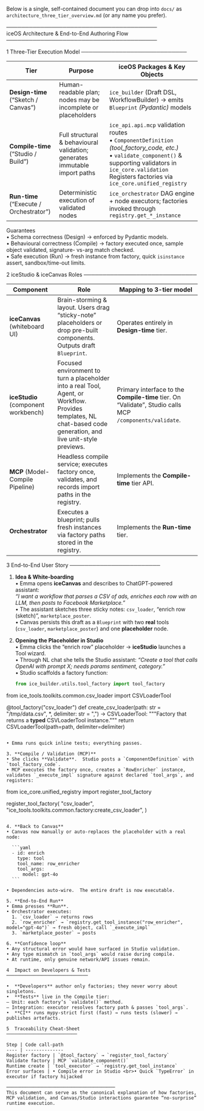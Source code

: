 Below is a single, self-contained document you can drop into `docs/` as  
`architecture_three_tier_overview.md` (or any name you prefer).

────────────────────────────────────────  
iceOS Architecture & End-to-End Authoring Flow  
────────────────────────────────────────

1  Three-Tier Execution Model
────────────────────────────

Tier | Purpose | iceOS Packages & Key Objects
---- | ------- | ---------------------------
**Design-time**  (“Sketch / Canvas”) | Human-readable plan; nodes may be incomplete or placeholders | `ice_builder` (Draft DSL, WorkflowBuilder) → emits `Blueprint` *(Pydantic)* models
**Compile-time** (“Studio / Build”) | Full structural & behavioural validation; generates immutable import paths | `ice_api.api.mcp` validation routes<br>  • `ComponentDefinition`  *(tool_factory_code, etc.)*<br>  • `validate_component()` & supporting validators in `ice_core.validation`<br>  Registers factories via `ice_core.unified_registry`
**Run-time**  (“Execute / Orchestrator”) | Deterministic execution of validated nodes | `ice_orchestrator` DAG engine + node executors; factories invoked through `registry.get_*_instance`

Guarantees  
•  Schema correctness (Design) → enforced by Pydantic models.  
•  Behavioural correctness (Compile) → factory executed once, sample object validated, signature- vs-arg match checked.  
•  Safe execution (Run) → fresh instance from factory, quick `isinstance` assert, sandbox/time-out limits.

2  iceStudio & iceCanvas Roles
──────────────────────────────

Component | Role | Mapping to 3-tier model
--------- | ---- | ----------------------
**iceCanvas** (whiteboard UI) | Brain-storming & layout. Users drag “sticky-note” placeholders or drop pre-built components. <br>Outputs draft `Blueprint`. | Operates entirely in **Design-time** tier.
**iceStudio** (component workbench) | Focused environment to turn a placeholder into a real Tool, Agent, or Workflow. <br>Provides templates, NL chat-based code generation, and live unit-style previews. | Primary interface to the **Compile-time** tier. On “Validate”, Studio calls MCP `/components/validate`.
**MCP** (Model-Compile Pipeline) | Headless compile service; executes factory once, validates, and records import paths in the registry. | Implements the **Compile-time** tier API.
**Orchestrator** | Executes a blueprint; pulls fresh instances via factory paths stored in the registry. | Implements the **Run-time** tier.

3  End-to-End User Story
────────────────────────

1. **Idea & White-boarding**  
   • Emma opens **iceCanvas** and describes to ChatGPT-powered assistant:  
     *“I want a workflow that parses a CSV of ads, enriches each row with an LLM, then posts to Facebook Marketplace.”*  
   • The assistant sketches three sticky notes: `csv_loader`, “enrich row (sketch)”, `marketplace_poster`.  
   • Canvas persists this draft as a `Blueprint` with two **real** tools (`csv_loader`, `marketplace_poster`) and one **placeholder** node.

2. **Opening the Placeholder in Studio**  
   • Emma clicks the “enrich row” placeholder → **iceStudio** launches a Tool wizard.  
   • Through NL chat she tells the Studio assistant: *“Create a tool that calls OpenAI with prompt X; needs params sentiment, category.”*  
   • Studio scaffolds a factory function:

   ```python
   from ice_builder.utils.tool_factory import tool_factory
from ice_tools.toolkits.common.csv_loader import CSVLoaderTool

@tool_factory("csv_loader")
def create_csv_loader(path: str = "/tmp/data.csv", *, delimiter: str = ",") -> CSVLoaderTool:
    """Factory that returns a **typed** CSVLoaderTool instance."""
    return CSVLoaderTool(path=path, delimiter=delimiter)
   ```

   • Emma runs quick inline tests; everything passes.

3. **Compile / Validation (MCP)**  
   • She clicks **Validate**.  Studio posts a `ComponentDefinition` with `tool_factory_code`.  
   • MCP executes the factory once, creates a `RowEnricher` instance, validates `_execute_impl` signature against declared `tool_args`, and registers:  

   ```
   from ice_core.unified_registry import register_tool_factory

register_tool_factory(
    "csv_loader",
    "ice_tools.toolkits.common.factory:create_csv_loader",
)
   ```

4. **Back to Canvas**  
   • Canvas now manually or auto-replaces the placeholder with a real node:  

     ```yaml
     - id: enrich
       type: tool
       tool_name: row_enricher
       tool_args:
         model: gpt-4o
     ```  

   • Dependencies auto-wire.  The entire draft is now executable.

5. **End-to-End Run**  
   • Emma presses **Run**.  
   • Orchestrator executes:  
     1. `csv_loader` → returns rows  
     2. `row_enricher` → `registry.get_tool_instance("row_enricher", model="gpt-4o")` → fresh object, call `_execute_impl`  
     3. `marketplace_poster` → posts

6. **Confidence loop**  
   • Any structural error would have surfaced in Studio validation.  
   • Any type mismatch in `tool_args` would raise during compile.  
   • At runtime, only genuine network/API issues remain.

4  Impact on Developers & Tests
──────────────────────────────

•  **Developers** author only factories; they never worry about singletons.  
•  **Tests** live in the Compile tier:  
   – Unit: each factory’s `validate()` method.  
   – Integration: executor resolves factory path & passes `tool_args`.  
•  **CI** runs mypy-strict first (fast) → runs tests (slower) → publishes artefacts.

5  Traceability Cheat-Sheet
──────────────────────────

Step | Code call-path
---- | --------------
Register factory | `@tool_factory` → `register_tool_factory`
Validate factory | MCP `validate_component()`  
Runtime create | `tool_executor` → `registry.get_tool_instance`
Error surfaces | • Compile error in Studio <br>• Quick `TypeError` in executor if factory hijacked

────────────────────────────────────────  
This document can serve as the canonical explanation of how factories, MCP validation, and Canvas/Studio interactions guarantee “no-surprise” runtime execution.